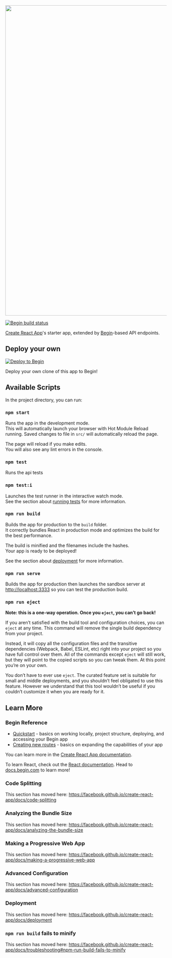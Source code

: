 <img src="https://static.begin.app/node-create-react-app/readme-banner.png" width="966">

[![Begin build status](https://buildstatus.begin.app/local-4fq/status.svg)](https://begin.com)

[Create React App](https://create-react-app.dev/)'s starter app, extended by [Begin](https://begin.com)-based API endpoints.

## Deploy your own

[![Deploy to Begin](https://static.begin.com/deploy-to-begin.svg)](https://begin.com/apps/create?template=https://github.com/begin-examples/node-create-react-app)

Deploy your own clone of this app to Begin!

## Available Scripts

In the project directory, you can run:

### `npm start`

Runs the app in the development mode.<br>
This will automatically launch your browser with Hot Module Reload running.
Saved changes to file in `src/` will automatically reload the page.

The page will reload if you make edits.<br>
You will also see any lint errors in the console.

### `npm test`

Runs the api tests

### `npm test:i`

Launches the test runner in the interactive watch mode.<br>
See the section about [running tests](https://facebook.github.io/create-react-app/docs/running-tests) for more information.

### `npm run build`

Builds the app for production to the `build` folder.<br>
It correctly bundles React in production mode and optimizes the build for the best performance.

The build is minified and the filenames include the hashes.<br>
Your app is ready to be deployed!

See the section about [deployment](https://facebook.github.io/create-react-app/docs/deployment) for more information.

### `npm run serve`

Builds the app for production then launches the sandbox server at [http://localhost:3333](http://localhost:3333) so you can test the production build.

### `npm run eject`

**Note: this is a one-way operation. Once you `eject`, you can’t go back!**

If you aren’t satisfied with the build tool and configuration choices, you can `eject` at any time. This command will remove the single build dependency from your project.

Instead, it will copy all the configuration files and the transitive dependencies (Webpack, Babel, ESLint, etc) right into your project so you have full control over them. All of the commands except `eject` will still work, but they will point to the copied scripts so you can tweak them. At this point you’re on your own.

You don’t have to ever use `eject`. The curated feature set is suitable for small and middle deployments, and you shouldn’t feel obligated to use this feature. However we understand that this tool wouldn’t be useful if you couldn’t customize it when you are ready for it.

## Learn More

### Begin Reference

- [Quickstart](https://docs.begin.com/en/guides/quickstart/) - basics on working locally, project structure, deploying, and accessing your Begin app
- [Creating new routes](https://docs.begin.com/en/functions/creating-new-functions) - basics on expanding the capabilities of your app

You can learn more in the [Create React App documentation](https://facebook.github.io/create-react-app/docs/getting-started).

To learn React, check out the [React documentation](https://reactjs.org/).
Head to [docs.begin.com](https://docs.begin.com/) to learn more!

### Code Splitting

This section has moved here: https://facebook.github.io/create-react-app/docs/code-splitting

### Analyzing the Bundle Size

This section has moved here: https://facebook.github.io/create-react-app/docs/analyzing-the-bundle-size

### Making a Progressive Web App

This section has moved here: https://facebook.github.io/create-react-app/docs/making-a-progressive-web-app

### Advanced Configuration

This section has moved here: https://facebook.github.io/create-react-app/docs/advanced-configuration

### Deployment

This section has moved here: https://facebook.github.io/create-react-app/docs/deployment

### `npm run build` fails to minify

This section has moved here: https://facebook.github.io/create-react-app/docs/troubleshooting#npm-run-build-fails-to-minify
